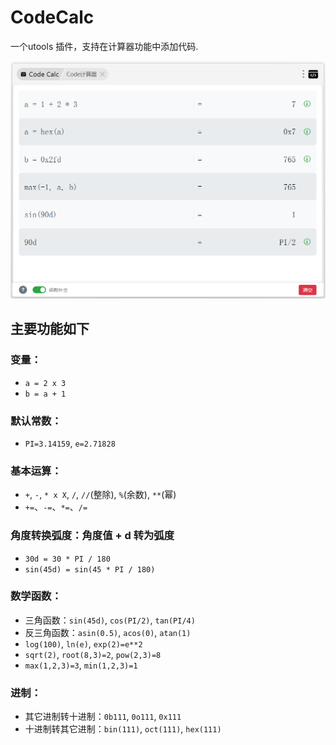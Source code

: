 # CodeCalc 

一个utools 插件，支持在计算器功能中添加代码.

![](CodeCalc.png)


## 主要功能如下

### 变量：
- `a = 2 x 3`
- `b = a + 1`

### 默认常数：
- `PI=3.14159`, `e=2.71828`


### 基本运算：
- `+`, `-`, `* x X`, `/`, `//`(整除), `%`(余数), `**`(幂)
- `+=`、`-=`、`*=`、`/=`

### 角度转换弧度：角度值 + d 转为弧度
- `30d = 30 * PI / 180`
- `sin(45d) = sin(45 * PI / 180)`

### 数学函数：
- 三角函数：`sin(45d)`, `cos(PI/2)`, `tan(PI/4)`
- 反三角函数：`asin(0.5)`, `acos(0)`, `atan(1)`
- `log(100)`, `ln(e)`, `exp(2)=e**2`
- `sqrt(2)`, `root(8,3)=2`, `pow(2,3)=8`
- `max(1,2,3)=3`, `min(1,2,3)=1`


### 进制：
- 其它进制转十进制：`0b111`, `0o111`, `0x111`
- 十进制转其它进制：`bin(111)`, `oct(111)`, `hex(111)`